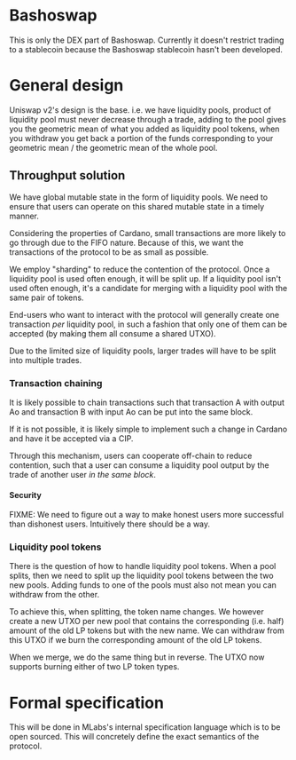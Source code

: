 # Bashoswap

This is only the DEX part of Bashoswap.
Currently it doesn't restrict trading to a stablecoin because the Bashoswap
stablecoin hasn't been developed.

# General design

Uniswap v2's design is the base. i.e. we have liquidity pools,
product of liquidity pool must never decrease through a trade,
adding to the pool gives you the geometric mean of what you added
as liquidity pool tokens, when you withdraw you get back a portion
of the funds corresponding to your geometric mean / the geometric mean
of the whole pool.

## Throughput solution

We have global mutable state in the form of liquidity pools. We need to ensure that users can
operate on this shared mutable state in a timely manner.

Considering the properties of Cardano, small transactions are more likely to go through due
to the FIFO nature. Because of this, we want the transactions of the protocol to be as small
as possible.

We employ "sharding" to reduce the contention of the protocol.
Once a liquidity pool is used often enough, it will be split up.
If a liquidity pool isn't used often enough, it's a candidate for
merging with a liquidity pool with the same pair of tokens.

End-users who want to interact with the protocol will generally create one transaction
*per* liquidity pool, in such a fashion that only one of them can be accepted (by
making them all consume a shared UTXO).

Due to the limited size of liquidity pools, larger trades will have to be split
into multiple trades.

### Transaction chaining

It is likely possible to chain transactions such that transaction A with output Ao
and transaction B with input Ao can be put into the same block.

If it is not possible, it is likely simple to implement such a change in Cardano
and have it be accepted via a CIP.

Through this mechanism, users can cooperate off-chain to reduce contention,
such that a user can consume a liquidity pool output by the trade of another
user *in the same block*.

#### Security

FIXME: We need to figure out a way to make honest users
more successful than dishonest users. Intuitively there should be a way.

### Liquidity pool tokens

There is the question of how to handle liquidity pool tokens.
When a pool splits, then we need to split up the liquidity pool tokens
between the two new pools. Adding funds to one of the pools
must also not mean you can withdraw from the other.

To achieve this, when splitting, the token name changes.
We however create a new UTXO per new pool that contains
the corresponding (i.e. half) amount of the old LP tokens but with the
new name.
We can withdraw from this UTXO if we burn the corresponding amount
of the old LP tokens.

When we merge, we do the same thing but in reverse.
The UTXO now supports burning either of two LP token types.

# Formal specification

This will be done in MLabs's internal specification language which is to be open sourced.
This will concretely define the exact semantics of the protocol.
